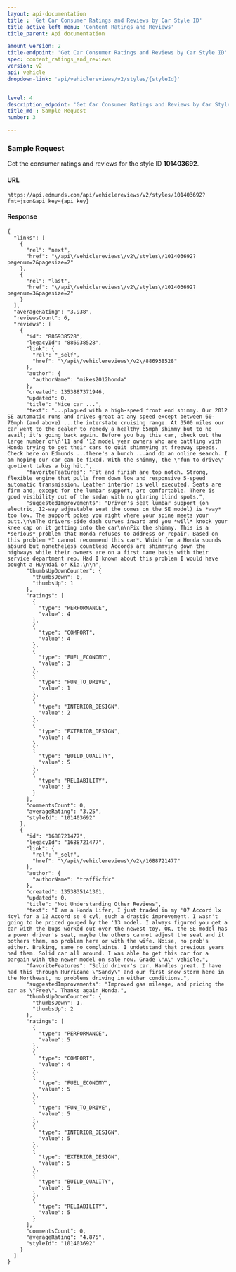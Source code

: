 ```yaml
---
layout: api-documentation
title : 'Get Car Consumer Ratings and Reviews by Car Style ID'
title_active_left_menu: 'Content Ratings and Reviews'
title_parent: Api documentation

amount_version: 2
title-endpoint: 'Get Car Consumer Ratings and Reviews by Car Style ID'
spec: content_ratings_and_reviews
version: v2
api: vehicle
dropdown-link: 'api/vehiclereviews/v2/styles/{styleId}'


level: 4
description_edpoint: 'Get Car Consumer Ratings and Reviews by Car Style ID'
title_md : Sample Request
number: 3

---
```


### Sample Request

Get the consumer ratings and reviews for the style ID **101403692**.

#### URL

	https://api.edmunds.com/api/vehiclereviews/v2/styles/101403692?fmt=json&api_key={api key}
	
#### Response

	{
	  "links": [
	    {
	      "rel": "next",
	      "href": "\/api\/vehiclereviews\/v2\/styles\/101403692?pagenum=2&pagesize=2"
	    },
	    {
	      "rel": "last",
	      "href": "\/api\/vehiclereviews\/v2\/styles\/101403692?pagenum=3&pagesize=2"
	    }
	  ],
	  "averageRating": "3.938",
	  "reviewsCount": 6,
	  "reviews": [
	    {
	      "id": "886938528",
	      "legacyId": "886938528",
	      "link": {
	        "rel": "_self",
	        "href": "\/api\/vehiclereviews\/v2\/886938528"
	      },
	      "author": {
	        "authorName": "mikes2012honda"
	      },
	      "created": 1353887371946,
	      "updated": 0,
	      "title": "Nice car ...",
	      "text": "...plagued with a high-speed front end shimmy. Our 2012 SE automatic runs and drives great at any speed except between 60-70mph (and above) ...the interstate cruising range. At 3500 miles our car went to the dealer to remedy a healthy 65mph shimmy but to no avail; it's going back again. Before you buy this car, check out the large number of\n'11 and '12 model year owners who are battling with Honda trying to get their cars to quit shimmying at freeway speeds. Check here on Edmunds ...there's a bunch ...and do an online search. I am hoping our car can be fixed. With the shimmy, the \"fun to drive\" quotient takes a big hit.",
	      "favoriteFeatures": "Fit and finish are top notch. Strong, flexible engine that pulls from down low and responsive 5-speed automatic transmission. Leather interior is well executed. Seats are firm and, except for the lumbar support, are comfortable. There is good visibility out of the sedan with no glaring blind spots.",
	      "suggestedImprovements": "Driver's seat lumbar support (on electric, 12-way adjustable seat the comes on the SE model) is *way* too low. The support pokes you right where your spine meets your butt.\n\nThe drivers-side dash curves inward and you *will* knock your knee cap on it getting into the car\n\nFix the shimmy. This is a *serious* problem that Honda refuses to address or repair. Based on this problem *I cannot recommend this car*. Which for a Honda sounds absurd but nonetheless countless Accords are shimmying down the highways while their owners are on a first name basis with their service department rep. Had I known about this problem I would have bought a Huyndai or Kia.\n\n",
	      "thumbsUpDownCounter": {
	        "thumbsDown": 0,
	        "thumbsUp": 1
	      },
	      "ratings": [
	        {
	          "type": "PERFORMANCE",
	          "value": 4
	        },
	        {
	          "type": "COMFORT",
	          "value": 4
	        },
	        {
	          "type": "FUEL_ECONOMY",
	          "value": 3
	        },
	        {
	          "type": "FUN_TO_DRIVE",
	          "value": 1
	        },
	        {
	          "type": "INTERIOR_DESIGN",
	          "value": 2
	        },
	        {
	          "type": "EXTERIOR_DESIGN",
	          "value": 4
	        },
	        {
	          "type": "BUILD_QUALITY",
	          "value": 5
	        },
	        {
	          "type": "RELIABILITY",
	          "value": 3
	        }
	      ],
	      "commentsCount": 0,
	      "averageRating": "3.25",
	      "styleId": "101403692"
	    },
	    {
	      "id": "1688721477",
	      "legacyId": "1688721477",
	      "link": {
	        "rel": "_self",
	        "href": "\/api\/vehiclereviews\/v2\/1688721477"
	      },
	      "author": {
	        "authorName": "trafficfdr"
	      },
	      "created": 1353835141361,
	      "updated": 0,
	      "title": "Not Understanding Other Reviews",
	      "text": "I am a Honda Lifer, I just traded in my '07 Accord lx 4cyl for a 12 Accord se 4 cyl, such a drastic improvement. I wasn't going to be priced gouged by the '13 model. I always figured you get a car with the bugs worked out over the newest toy. OK, the SE model has a power driver's seat, maybe the others cannot adjust the seat and it bothers them, no problem here or with the wife. Noise, no prob's either. Braking, same no complaints. I undetstand that previous years had them. Solid car all around. I was able to get this car for a bargain with the newer model on sale now. Grade \"A\" vehicle.",
	      "favoriteFeatures": "Solid driver's car. Handles great. I have had this through Hurricane \"Sandy\" and our first snow storm here in the Northeast, no problems driving in either conditions.",
	      "suggestedImprovements": "Improved gas mileage, and pricing the car as \"Free\". Thanks again Honda.",
	      "thumbsUpDownCounter": {
	        "thumbsDown": 1,
	        "thumbsUp": 2
	      },
	      "ratings": [
	        {
	          "type": "PERFORMANCE",
	          "value": 5
	        },
	        {
	          "type": "COMFORT",
	          "value": 4
	        },
	        {
	          "type": "FUEL_ECONOMY",
	          "value": 5
	        },
	        {
	          "type": "FUN_TO_DRIVE",
	          "value": 5
	        },
	        {
	          "type": "INTERIOR_DESIGN",
	          "value": 5
	        },
	        {
	          "type": "EXTERIOR_DESIGN",
	          "value": 5
	        },
	        {
	          "type": "BUILD_QUALITY",
	          "value": 5
	        },
	        {
	          "type": "RELIABILITY",
	          "value": 5
	        }
	      ],
	      "commentsCount": 0,
	      "averageRating": "4.875",
	      "styleId": "101403692"
	    }
	  ]
	}